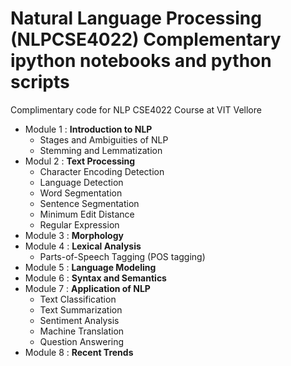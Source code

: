 # Natural Language Processing (NLPCSE4022) Complementary ipython notebooks and python scripts 
Complimentary code for NLP CSE4022 Course at VIT Vellore
- Module 1 : **Introduction to NLP**
    - Stages and Ambiguities of NLP
    - Stemming and Lemmatization
- Modul 2 : **Text Processing**
    - Character Encoding Detection
    - Language Detection
    - Word Segmentation
    - Sentence Segmentation
    - Minimum Edit Distance
    - Regular Expression
- Module 3 : **Morphology**
- Module 4 : **Lexical Analysis**
    - Parts-of-Speech Tagging (POS tagging)
- Module 5 : **Language Modeling**
- Module 6 : **Syntax and Semantics**
- Module 7 : **Application of NLP**
    - Text Classification 
    - Text Summarization
    - Sentiment Analysis
    - Machine Translation
    - Question Answering
- Module 8 : **Recent Trends**
